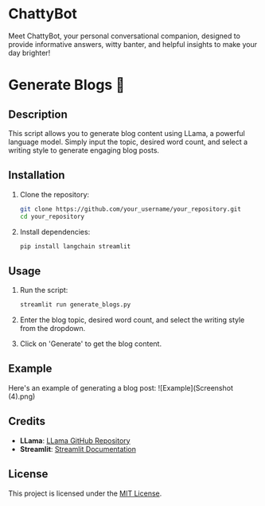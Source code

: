 # ChattyBot
Meet  ChattyBot, your personal conversational companion, designed to provide informative answers, witty banter, and helpful insights to make your day brighter!

# Generate Blogs 🤖

## Description
This script allows you to generate blog content using LLama, a powerful language model. Simply input the topic, desired word count, and select a writing style to generate engaging blog posts.

## Installation
1. Clone the repository:
    ```bash
    git clone https://github.com/your_username/your_repository.git
    cd your_repository
    ```

2. Install dependencies:
    ```bash
    pip install langchain streamlit
    ```

## Usage
1. Run the script:
    ```bash
    streamlit run generate_blogs.py
    ```

2. Enter the blog topic, desired word count, and select the writing style from the dropdown.
3. Click on 'Generate' to get the blog content.

## Example
Here's an example of generating a blog post:
![Example](Screenshot (4).png)

## Credits
- **LLama**: [LLama GitHub Repository](https://github.com/meta-llama/llama3)
- **Streamlit**: [Streamlit Documentation](https://docs.streamlit.io/)

## License
This project is licensed under the [MIT License](LICENSE).

